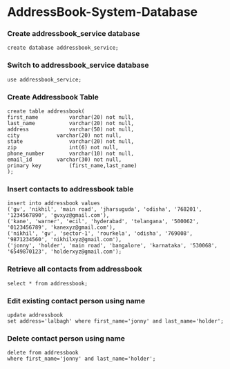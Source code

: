 # AddressBook-System-Database

### Create addressbook_service database
```
create database addressbook_service;
```
### Switch to addressbook_service database
```
use addressbook_service;
```
### Create Addressbook Table
```
create table addressbook(
first_name          varchar(20) not null,
last_name           varchar(20) not null,
address             varchar(50) not null,
city		    varchar(20) not null,
state               varchar(20) not null,
zip                 int(6) not null,
phone_number        varchar(10) not null,
email_id	    varchar(30) not null,
primary key         (first_name,last_name)
);
```
### Insert contacts to addressbook table
```
insert into addressbook values
('gv', 'nikhil', 'main road', 'jharsuguda', 'odisha', '768201', '1234567890', 'gvxyz@gmail.com'),
('kane', 'warner', 'ecil', 'hyderabad', 'telangana', '500062', '0123456789', 'kanexyz@gmail.com'),
('nikhil', 'gv', 'sector-1', 'rourkela', 'odisha', '769008', '9871234560', 'nikhilxyz@gmail.com'),
('jonny', 'holder', 'main road', 'bangalore', 'karnataka', '530068', '6549870123', 'holderxyz@gmail.com');
```
### Retrieve all contacts from addressbook
```
select * from addressbook;
```
### Edit existing contact person using name
```
update addressbook
set address='lalbagh' where first_name='jonny' and last_name='holder';
``` 
### Delete contact person using name
```
delete from addressbook
where first_name='jonny' and last_name='holder';
```